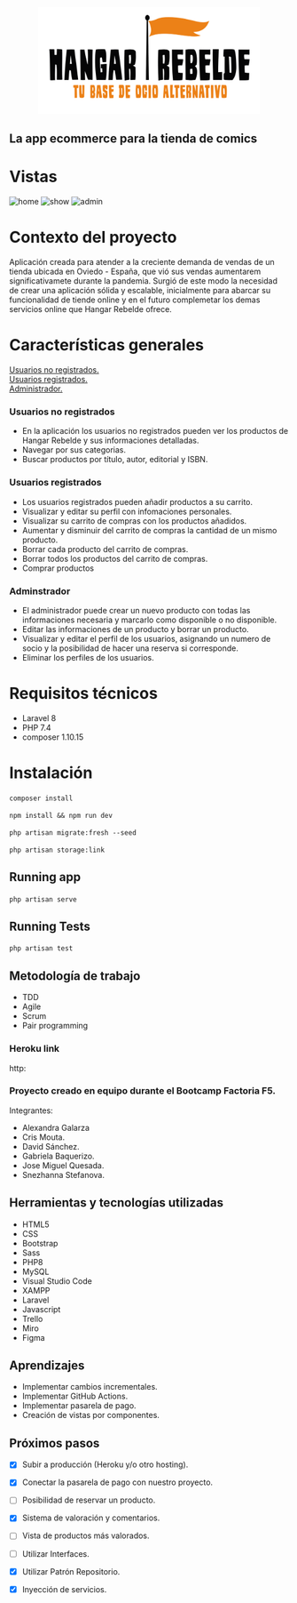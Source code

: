 <p align="center"><img src="public/img/logo.png" width="400"></p>

## La app ecommerce para la tienda de comics

# Vistas

![home](https://user-images.githubusercontent.com/82060703/134808302-c93d090b-8efc-4448-b9ef-723e2c12f836.png)
![show](https://user-images.githubusercontent.com/82060703/134808389-f85eb1a1-a9bd-4539-abef-78d29f4d17dc.png)
![admin](https://user-images.githubusercontent.com/82060703/134808394-585e301c-d9f8-4edf-acf1-aca70198cbb7.png)

# Contexto del proyecto
Aplicación creada para atender a la creciente demanda de vendas de un tienda ubicada en Oviedo - España, que vió sus vendas aumentarem significativamete durante la pandemia. 
Surgió de este modo la necesidad de crear una aplicación sólida y escalable, inicialmente para abarcar su funcionalidad de tiende online y en el futuro complemetar los demas  servicios online que Hangar Rebelde ofrece.

# Características generales

[Usuarios no registrados.](#usuariosnoregistrados)  
[Usuarios registrados.](#usuariosregistrados)  
[Administrador.](#adminstrador)

### Usuarios no registrados

-   En la aplicación los usuarios no registrados pueden ver los productos de Hangar Rebelde y sus informaciones detalladas.
-   Navegar por sus categorias.
-   Buscar productos por título, autor, editorial y ISBN.

### Usuarios registrados

-   Los usuarios registrados pueden añadir productos a su carrito.
-   Visualizar y editar su perfil con infomaciones personales.
-   Visualizar su carrito de compras con los productos añadidos.
-   Aumentar y disminuir del carrito de compras la cantidad de un mismo producto.
-   Borrar cada producto del carrito de compras.
-   Borrar todos los productos del carrito de compras.
-   Comprar productos

### Adminstrador

-   El administrador puede crear un nuevo producto con todas las informaciones necesaria y marcarlo como disponible o no disponible.
-   Editar las informaciones de un producto y borrar un producto.
-   Visualizar y editar el perfil de los usuarios, asignando un numero de socio y la posibilidad de hacer una reserva si corresponde.
-   Eliminar los perfiles de los usuarios.

# Requisitos técnicos

-   Laravel 8
-   PHP 7.4
-   composer 1.10.15

# Instalación

`composer install`

`npm install && npm run dev`

`php artisan migrate:fresh --seed`

`php artisan storage:link`

## Running app

`php artisan serve`

## Running Tests

`php artisan test`

## Metodología de trabajo

-   TDD
-   Agile
-   Scrum
-   Pair programming

### Heroku link

http:

### Proyecto creado en equipo durante el Bootcamp Factoria F5.

Integrantes:

-   Alexandra Galarza
-   Cris Mouta.
-   David Sánchez.
-   Gabriela Baquerizo.
-   Jose Miguel Quesada.
-   Snezhanna Stefanova.

## Herramientas y tecnologías utilizadas
- HTML5
- CSS
- Bootstrap
- Sass
- PHP8
- MySQL
- Visual Studio Code
- XAMPP
- Laravel
- Javascript
- Trello
- Miro
- Figma

## Aprendizajes

-   Implementar cambios incrementales.
-   Implementar GitHub Actions.
-   Implementar pasarela de pago.
-   Creación de vistas por componentes.

## Próximos pasos

- [x] Subir a producción (Heroku y/o otro hosting).
- [x] Conectar la pasarela de pago con nuestro proyecto.
- [ ] Posibilidad de reservar un producto.
- [x] Sistema de valoración y comentarios.
- [ ] Vista de productos más valorados.
- [ ] Utilizar Interfaces.
- [x] Utilizar Patrón Repositorio.
- [x] Inyección de servicios.


